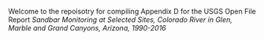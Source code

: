 Welcome to the repoisotry for compiling Appendix D for the USGS Open File Report _Sandbar Monitoring at Selected Sites, Colorado River in Glen, Marble and Grand Canyons, Arizona, 1990-2016_

